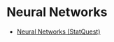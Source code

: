
# Neural Networks
* [Neural Networks (StatQuest)](https://github.com/yangshiteng/StatQuest-Study-Notes/blob/main/Notes/12%20-%20Neural%20Networks.md)
